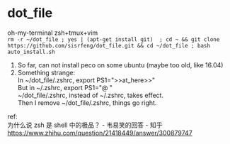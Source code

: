 # dot_file

oh-my-terminal
zsh+tmux+vim   
 ```rm -r ~/dot_file ; yes | (apt-get install git)  ; cd ~ && git clone https://github.com/sisrfeng/dot_file.git && cd ~/dot_file ; bash auto_install.sh ```
 
1. So far, can not install peco on some ubuntu (maybe too old, like 16.04)   
2. Something strange:    
In ~/dot_file/.zshrc, export PS1=">>at_here>>"  
But in ~/.zshrc, export PS1="@ "  
~/dot_file/.zshrc, instead of ~/.zshrc, takes effect.  
Then I  remove ~/dot_file/.zshrc, things go right.


ref:  
为什么说 zsh 是 shell 中的极品？ - 韦易笑的回答 - 知乎
https://www.zhihu.com/question/21418449/answer/300879747
